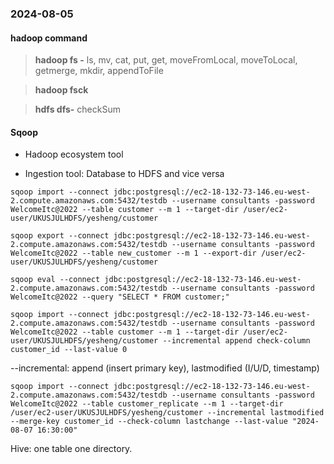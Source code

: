 ### 2024-08-05

#### hadoop command
>__hadoop fs -__ ls, mv, cat, put, get, moveFromLocal, moveToLocal, getmerge, mkdir, appendToFile

>__hadoop fsck__ 

>__hdfs dfs-__ checkSum

#### Sqoop

- Hadoop ecosystem tool

- Ingestion tool: Database to HDFS and vice versa


```
sqoop import --connect jdbc:postgresql://ec2-18-132-73-146.eu-west-2.compute.amazonaws.com:5432/testdb --username consultants -password WelcomeItc@2022 --table customer --m 1 --target-dir /user/ec2-user/UKUSJULHDFS/yesheng/customer
```

```
sqoop export --connect jdbc:postgresql://ec2-18-132-73-146.eu-west-2.compute.amazonaws.com:5432/testdb --username consultants -password WelcomeItc@2022 --table new_customer --m 1 --export-dir /user/ec2-user/UKUSJULHDFS/yesheng/customer
```

```
sqoop eval --connect jdbc:postgresql://ec2-18-132-73-146.eu-west-2.compute.amazonaws.com:5432/testdb --username consultants -password WelcomeItc@2022 --query "SELECT * FROM customer;"
```

```
sqoop import --connect jdbc:postgresql://ec2-18-132-73-146.eu-west-2.compute.amazonaws.com:5432/testdb --username consultants -password WelcomeItc@2022 --table customer --m 1 --target-dir /user/ec2-user/UKUSJULHDFS/yesheng/customer --incremental append check-column customer_id --last-value 0
```
--incremental: append (insert primary key), lastmodified (I/U/D, timestamp)


```
sqoop import --connect jdbc:postgresql://ec2-18-132-73-146.eu-west-2.compute.amazonaws.com:5432/testdb --username consultants -password WelcomeItc@2022 --table customer_replicate --m 1 --target-dir /user/ec2-user/UKUSJULHDFS/yesheng/customer --incremental lastmodified --merge-key customer_id --check-column lastchange --last-value "2024-08-07 16:30:00"
```

Hive: one table one directory.